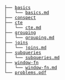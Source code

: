 <pre>
├── <a href="./basics">basics</a>
│   └── <a href="./basics/basics.md">basics.md</a>
├── <a href="./conspect">conspect</a>
├── <a href="./cte">cte</a>
│   └── <a href="./cte/cte.md">cte.md</a>
├── <a href="./grouping">grouping</a>
│   └── <a href="./grouping/grouping.md">grouping.md</a>
├── <a href="./joins">joins</a>
│   └── <a href="./joins/joins.md">joins.md</a>
├── <a href="./subqueries">subqueries</a>
│   └── <a href="./subqueries/subqueries.md">subqueries.md</a>
├── <a href="./window-fn">window-fn</a>
│   └── <a href="./window-fn/window-fn.md">window-fn.md</a>
└── <a href="./problems.pdf">problems.pdf</a>
</pre>
